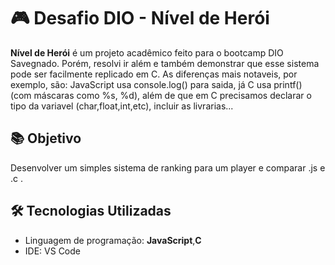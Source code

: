 # 🎮 Desafio DIO - Nível de Herói 

**Nível de Herói** é um projeto acadêmico feito para o bootcamp DIO Savegnado. Porém, resolvi ir além e também demonstrar que esse sistema pode ser facilmente replicado em C.
As diferenças mais notaveis, por exemplo, são: JavaScript usa console.log() para saida, já C usa printf() (com máscaras como %s, %d), além de que em C precisamos declarar o tipo da variavel (char,float,int,etc), incluir as livrarias... 

## 📚 Objetivo

Desenvolver um simples sistema de ranking para um player e comparar .js e .c .



## 🛠️ Tecnologias Utilizadas

- Linguagem de programação: **JavaScript**,**C**
- IDE: VS Code



